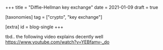 +++
title = "Diffie-Hellman key exchange"
date = 2021-01-09
draft = true

[taxonomies]
tag = ["crypto", "key exchange"]

[extra]
id = blog-single
+++

tbd.. the following video explains decently well
https://www.youtube.com/watch?v=YEBfamv-_do

<!-- more -->


